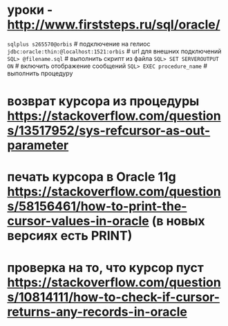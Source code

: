 # уроки - http://www.firststeps.ru/sql/oracle/
`sqlplus s265570@orbis` # подключение на гелиос
`jdbc:oracle:thin:@localhost:1521:orbis` # url для внешних подключений
`SQL> @filename.sql`  # выполнить скрипт из файла
`SQL> SET SERVEROUTPUT ON` # включить отображение сообщений
`SQL> EXEC procedure_name` # выполнить процедуру
# возврат курсора из процедуры https://stackoverflow.com/questions/13517952/sys-refcursor-as-out-parameter
# печать курсора в Oracle 11g https://stackoverflow.com/questions/58156461/how-to-print-the-cursor-values-in-oracle (в новых версиях есть PRINT)
# проверка на то, что курсор пуст https://stackoverflow.com/questions/10814111/how-to-check-if-cursor-returns-any-records-in-oracle